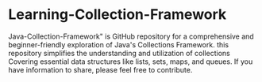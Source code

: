 # Learning-Collection-Framework
Java-Collection-Framework" is GitHub repository for a comprehensive and beginner-friendly exploration of Java's Collections Framework.  this repository simplifies the understanding and utilization of collections Covering essential data structures like lists, sets, maps, and queues. If you have information to share, please feel free to contribute.

